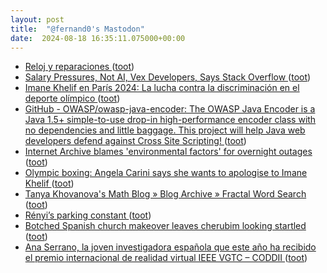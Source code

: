 ```yaml
---
layout: post
title:  "@fernand0's Mastodon"
date:  2024-08-18 16:35:11.075000+00:00
---
```

*  [Reloj y reparaciones ](https://avecesunafoto.wordpress.com/2024/08/18/reloj-y-reparaciones) ([toot](https://mastodon.social/@fernand0/112983992632383398))
*  [Salary Pressures, Not AI, Vex Developers, Says Stack Overflow ](https://thenewstack.io/salary-pressures-not-ai-vex-developers-says-stack-overflow) ([toot](https://mastodon.social/@fernand0/112983874212099123))
*  [Imane Khelif en París 2024: La lucha contra la discriminación en el deporte olímpico ](https://www.articulo14.es/deportes/juegos-olimpicos/imane-khelif-en-paris-2024-la-lucha-contra-la-discriminacion-en-el-deporte-olimpico-20240801.htm) ([toot](https://mastodon.social/@fernand0/112983710991263623))
*  [GitHub - OWASP/owasp-java-encoder: The OWASP Java Encoder is a Java 1.5+ simple-to-use drop-in high-performance encoder class with no dependencies and little baggage. This project will help Java web developers defend against Cross Site Scripting! ](https://github.com/OWASP/owasp-java-encode) ([toot](https://mastodon.social/@fernand0/112983397902952361))
*  [Internet Archive blames 'environmental factors' for overnight outages ](https://www.theregister.com/2024/07/08/internet_archive_suffers_a_wobble) ([toot](https://mastodon.social/@fernand0/112983333288995759))
*  [Olympic boxing: Angela Carini says she wants to apologise to Imane Khelif ](https://www.bbc.com/sport/olympics/articles/c2j3jg51rg4o?xtor=AL-72-%5Bpartner%5D-%5Bbbc.news.twitter%5D-%5Bheadline%5D-%5Bnews%5D-%5Bbizdev%5D-%5Bisapi%5) ([toot](https://mastodon.social/@fernand0/112983029325341772))
*  [Tanya Khovanova's Math Blog  » Blog Archive   » Fractal Word Search ](https://blog.tanyakhovanova.com/2024/07/fractal-word-search) ([toot](https://mastodon.social/@fernand0/112982685244819114))
*  [Rényi’s parking constant ](https://www.johndcook.com/blog/2024/07/13/renyi-parking-constant) ([toot](https://mastodon.social/@fernand0/112982557408361732))
*  [Botched Spanish church makeover leaves cherubim looking startled ](https://www.theguardian.com/world/article/2024/aug/01/botched-spanish-church-makeover-leaves-cherubim-startle) ([toot](https://mastodon.social/@fernand0/112982252209506464))
*  [Ana Serrano, la joven investigadora española que este año ha recibido el premio internacional de realidad virtual IEEE VGTC – CODDII ](https://coddii.org/ana-serrano-la-joven-investigadora-espanola-que-este-ano-ha-recibido-el-premio-internacional-de-realidad-virtual-ieee-vgt) ([toot](https://mastodon.social/@fernand0/112982004614306855))
